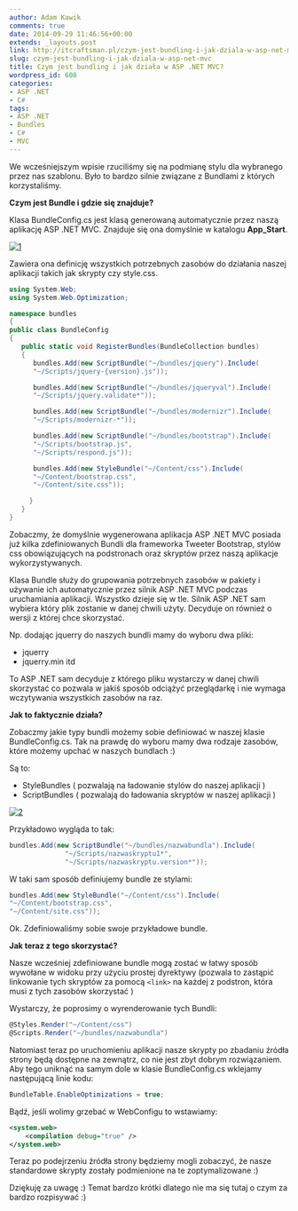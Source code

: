 ```yaml
---
author: Adam Kawik
comments: true
date: 2014-09-29 11:46:56+00:00
extends: _layouts.post
link: http://itcraftsman.pl/czym-jest-bundling-i-jak-dziala-w-asp-net-mvc/
slug: czym-jest-bundling-i-jak-dziala-w-asp-net-mvc
title: Czym jest bundling i jak działa w ASP .NET MVC?
wordpress_id: 608
categories:
- ASP .NET
- C#
tags:
- ASP .NET
- Bundles
- C#
- MVC
---
```


We wcześniejszym wpisie rzuciliśmy się na podmianę stylu dla wybranego przez nas szablonu. Było to bardzo silnie związane z Bundlami z których korzystaliśmy.

<!-- more -->

**Czym jest Bundle i gdzie się znajduje?**

Klasa BundleConfig.cs jest klasą generowaną automatycznie przez naszą aplikację ASP .NET MVC. Znajduje się ona domyślnie w katalogu **App_Start**.

[![1](/assets/img/posts/2014/17.png)](/assets/img/posts/2014/17.png)


Zawiera ona definicję wszystkich potrzebnych zasobów do działania naszej aplikacji takich jak skrypty czy style.css.

```cs
using System.Web;
using System.Web.Optimization;

namespace bundles
{
public class BundleConfig
{
   public static void RegisterBundles(BundleCollection bundles)
   {
      bundles.Add(new ScriptBundle("~/bundles/jquery").Include(
      "~/Scripts/jquery-{version}.js"));

      bundles.Add(new ScriptBundle("~/bundles/jqueryval").Include(
      "~/Scripts/jquery.validate*"));

      bundles.Add(new ScriptBundle("~/bundles/modernizr").Include(
      "~/Scripts/modernizr-*"));

      bundles.Add(new ScriptBundle("~/bundles/bootstrap").Include(
      "~/Scripts/bootstrap.js",
      "~/Scripts/respond.js"));

      bundles.Add(new StyleBundle("~/Content/css").Include(
      "~/Content/bootstrap.css",
      "~/Content/site.css"));

     }
   }
}
```

Zobaczmy, że domyślnie wygenerowana aplikacja ASP .NET MVC posiada już kilka zdefiniowanych Bundli dla frameworka Tweeter Bootstrap, stylów css obowiązujących na podstronach oraz skryptów przez naszą aplikacje wykorzystywanych.

Klasa Bundle służy do grupowania potrzebnych zasobów w pakiety i używanie ich automatycznie przez silnik ASP .NET MVC podczas uruchamiania aplikacji. Wszystko dzieje się w tle. Silnik ASP .NET sam wybiera który plik zostanie w danej chwili użyty. Decyduje on również o wersji z której chce skorzystać.

Np. dodając jquerry do naszych bundli mamy do wyboru dwa pliki:
- jquerry
- jquerry.min
itd

To ASP .NET sam decyduje z którego pliku wystarczy w danej chwili skorzystać co pozwala w jakiś sposób odciążyć przeglądarkę i nie wymaga wczytywania wszystkich zasobów na raz.

**Jak to faktycznie działa?**

Zobaczmy jakie typy bundli możemy sobie definiować w naszej klasie BundleConfig.cs. Tak na prawdę do wyboru mamy dwa rodzaje zasobów, które możemy upchać w naszych bundlach :)

Są to:
 * StyleBundles ( pozwalają na ładowanie stylów do naszej aplikacji )
 * ScriptBundles ( pozwalają do ładowania skryptów w naszej aplikacji )

[![2](/assets/img/posts/2014/24.png)](/assets/img/posts/2014/24.png)

Przykładowo wygląda to tak:

```cs
bundles.Add(new ScriptBundle("~/bundles/nazwabundla").Include(
              "~/Scripts/nazwaskryptu1*",
              "~/Scripts/nazwaskryptu.version*"));
```

W taki sam sposób definiujemy bundle ze stylami:

```cs
bundles.Add(new StyleBundle("~/Content/css").Include(
"~/Content/bootstrap.css",
"~/Content/site.css"));
```

Ok. Zdefiniowaliśmy sobie swoje przykładowe bundle.

**Jak teraz z tego skorzystać?**

Nasze wcześniej zdefiniowane bundle mogą zostać w łatwy sposób wywołane w widoku przy użyciu prostej dyrektywy (pozwala to zastąpić linkowanie tych skryptów za pomocą `<link>` na każdej z podstron, która musi z tych zasobów skorzystać )

Wystarczy, że poprosimy o wyrenderowanie tych Bundli:

```cs
@Styles.Render("~/Content/css")
@Scripts.Render("~/bundles/nazwabundla")
```

Natomiast teraz po uruchomieniu aplikacji nasze skrypty po zbadaniu źródła strony będą dostępne na zewnątrz, co nie jest zbyt dobrym rozwiązaniem. Aby tego uniknąć na samym dole w klasie BundleConfig.cs wklejamy następującą linie kodu:

```cs
BundleTable.EnableOptimizations = true;
```

Bądź, jeśli wolimy grzebać w WebConfigu to wstawiamy:

```xml
<system.web>
    <compilation debug="true" />
</system.web>
```


Teraz po podejrzeniu źródła strony będziemy mogli zobaczyć, że nasze standardowe skrypty zostały podmienione na te zoptymalizowane :)

Dziękuję za uwagę :) Temat bardzo krótki dlatego nie ma się tutaj o czym za bardzo rozpisywać :)
